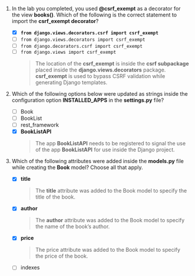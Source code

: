 1. In the lab you completed, you used **@csrf_exempt** as a decorator for the view **books()**. Which of the following is the correct statement to import the **csrf_exempt decorator**?

   - [x] **`from django.views.decorators.csrf import csrf_exempt`**
   - [ ] `from django.views.decorators import csrf_exempt`
   - [ ] `from django.decorators.csrf import csrf_exempt`
   - [ ] `from django.views import csrf_exempt`
     > The location of the **csrf_exempt** is inside the **csrf subpackage** placed inside the **django.views.decorators** package. **csrf_exempt** is used to bypass CSRF validation while generating Django templates.

2. Which of the following options below were updated as strings inside the configuration option **INSTALLED_APPS** in the **settings.py** file?

   - [ ] Book
   - [ ] BookList
   - [ ] rest_framework
   - [x] **BookListAPI**
     > The app **BookListAPI** needs to be registered to signal the use of the app **BookListAPI** for use inside the Django project.

3. Which of the following attributes were added inside the **models.py** file while creating the **Book** model? Choose all that apply.

   - [x] **title**
     > The **title** attribute was added to the Book model to specify the title of the book.
   - [x] **author**
     > The **author** attribute was added to the Book model to specify the name of the book’s author.
   - [x] **price**
     > The price attribute was added to the Book model to specify the price of the book.
   - [ ] indexes

